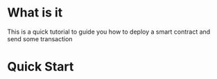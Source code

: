 # What is it

This is a quick tutorial to guide you how to deploy a smart contract and send some transaction

# Quick Start

<TBD>